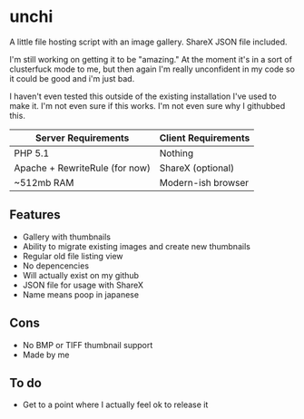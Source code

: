 unchi
=====

A little file hosting script with an image gallery. ShareX JSON file included.

I'm still working on getting it to be "amazing." At the moment it's in a sort of clusterfuck mode to me, but then again I'm really unconfident in my code so it could be good and i'm just bad.

I haven't even tested this outside of the existing installation I've used to make it. I'm not even sure if this works. I'm not even sure why I githubbed this. 

|       Server Requirements      | Client Requirements |
| ------------------------------ | ------------------- |
| PHP 5.1                        | Nothing             |
| Apache + RewriteRule (for now) | ShareX (optional)   |
| ~512mb RAM                     | Modern-ish browser  |

Features
--------
- Gallery with thumbnails
- Ability to migrate existing images and create new thumbnails
- Regular old file listing view
- No depencencies
- Will actually exist on my github
- JSON file for usage with ShareX
- Name means poop in japanese

Cons
----
- No BMP or TIFF thumbnail support
- Made by me

To do
-----
- Get to a point where I actually feel ok to release it
